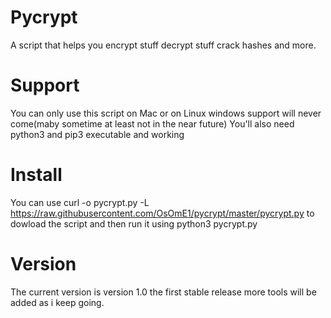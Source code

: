 # Pycrypt
A script that helps you encrypt stuff decrypt stuff crack hashes and more.

# Support
You can only use this script on Mac or on Linux windows support will never come(maby sometime at least not in the near future)
You'll also need python3 and pip3 executable and working

# Install
You can use curl -o pycrypt.py -L https://raw.githubusercontent.com/OsOmE1/pycrypt/master/pycrypt.py to dowload the script and then run it using python3 pycrypt.py

# Version
The current version is version 1.0 the first stable release more tools will be added as i keep going.

